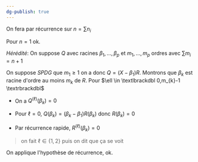 ```yaml
---
dg-publish: true
---
```


On fera par récurrence sur $n=\sum n_{i}$

Pour $n=1$ ok.

*Hérédité*: On suppose $Q$ avec racines $\beta_{1},\dots,\beta_{p}$ et $m_{1},\dots,m_{p}$ ordres avec $\sum m_{i}=n+1$

On suppose *SPDG* que $m_{1}\geq 1$ on a donc $Q=(X-\beta_{1})R$.
Montrons que $\beta_{k}$ est racine d'ordre au moins $m_{k}$ de $R$.
Pour $\ell \in \textlbrackdbl 0,m_{k}-1 \textrbrackdbl$

- On a $Q^{(\ell)}(\beta_{k})=0$

- Pour $\ell=0$, $Q(\beta_{k})=(\beta_{k}-\beta_{1})R(\beta_{k})$ donc $R(\beta_{k})= 0$
- Par récurrence rapide, $R^{(\ell)}(\beta_{k})=0$
> on fait $\ell\in \{ 1,2 \}$ puis on dit que ça se voit

On applique l'hypothèse de récurrence, ok.